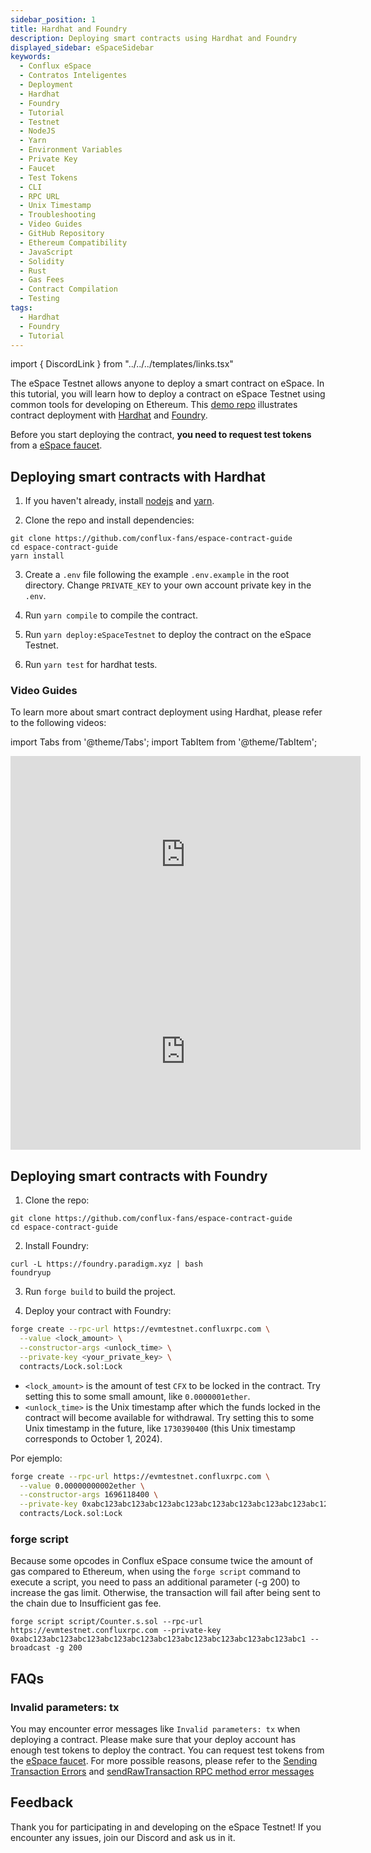 ```yaml
---
sidebar_position: 1
title: Hardhat and Foundry
description: Deploying smart contracts using Hardhat and Foundry
displayed_sidebar: eSpaceSidebar
keywords:
  - Conflux eSpace
  - Contratos Inteligentes
  - Deployment
  - Hardhat
  - Foundry
  - Tutorial
  - Testnet
  - NodeJS
  - Yarn
  - Environment Variables
  - Private Key
  - Faucet
  - Test Tokens
  - CLI
  - RPC URL
  - Unix Timestamp
  - Troubleshooting
  - Video Guides
  - GitHub Repository
  - Ethereum Compatibility
  - JavaScript
  - Solidity
  - Rust
  - Gas Fees
  - Contract Compilation
  - Testing
tags:
  - Hardhat
  - Foundry
  - Tutorial
---
```


import { DiscordLink } from "../../../templates/links.tsx"

The eSpace Testnet allows anyone to deploy a smart contract on eSpace. In this tutorial, you will learn how to deploy a contract on eSpace Testnet using common tools for developing on Ethereum. This [demo repo](https://github.com/conflux-fans/espace-contract-guide) illustrates contract deployment with [Hardhat](https://hardhat.org/) and [Foundry](https://github.com/foundry-rs/foundry).

Before you start deploying the contract, **you need to request test tokens** from a [eSpace faucet](https://efaucet.confluxnetwork.org/).

## Deploying smart contracts with Hardhat

1. If you haven't already, install [nodejs](https://nodejs.org/en/download/) and [yarn](https://classic.yarnpkg.com/lang/en/docs/install).

2. Clone the repo and install dependencies:

  ```shell
  git clone https://github.com/conflux-fans/espace-contract-guide
  cd espace-contract-guide
  yarn install
  ```

3. Create a `.env` file following the example `.env.example` in the root directory. Change `PRIVATE_KEY` to your own account private key in the `.env`.

4. Run `yarn compile` to compile the contract.

5. Run `yarn deploy:eSpaceTestnet` to deploy the contract on the eSpace Testnet.

6. Run `yarn test` for hardhat tests.

### Video Guides

To learn more about smart contract deployment using Hardhat, please refer to the following videos:

import Tabs from '@theme/Tabs';
import TabItem from '@theme/TabItem';

<Tabs>
<TabItem value="overview" label="Hardhat Overview">
<iframe width="560" height="315" src="https://www.youtube.com/embed/p0Bzc2Y_0Kc?si=sfchFwTtSHlHyK4w" title="YouTube video player" frameborder="0" allow="accelerometer; autoplay; clipboard-write; encrypted-media; gyroscope; picture-in-picture; web-share" allowfullscreen></iframe>
</TabItem>

<TabItem value="tutorial" label="Hardhat Tutorial">
<iframe width="560" height="315" src="https://www.youtube.com/embed/SBzhyV3TSGg?si=HXxu0XdHAsNNJPkf" title="YouTube video player" frameborder="0" allow="accelerometer; autoplay; clipboard-write; encrypted-media; gyroscope; picture-in-picture; web-share" allowfullscreen></iframe>
</TabItem>

</Tabs>

## Deploying smart contracts with Foundry

1. Clone the repo:

  ```shell
  git clone https://github.com/conflux-fans/espace-contract-guide
  cd espace-contract-guide
  ```

2. Install Foundry:

  ```shell
  curl -L https://foundry.paradigm.xyz | bash
  foundryup
  ```

3. Run `forge build` to build the project.

4. Deploy your contract with Foundry:

  ```bash
  forge create --rpc-url https://evmtestnet.confluxrpc.com \
    --value <lock_amount> \
    --constructor-args <unlock_time> \
    --private-key <your_private_key> \
    contracts/Lock.sol:Lock
  ```

  - `<lock_amount>` is the amount of test `CFX` to be locked in the contract. Try setting this to some small amount, like `0.0000001ether`.&#x20;
  - `<unlock_time>` is the Unix timestamp after which the funds locked in the contract will become available for withdrawal. Try setting this to some Unix timestamp in the future, like `1730390400` (this Unix timestamp corresponds to October 1, 2024).

  Por ejemplo:

  ```bash
  forge create --rpc-url https://evmtestnet.confluxrpc.com \
    --value 0.00000000002ether \
    --constructor-args 1696118400 \
    --private-key 0xabc123abc123abc123abc123abc123abc123abc123abc123abc123abc123abc1 \
    contracts/Lock.sol:Lock
  ```

### forge script

Because some opcodes in Conflux eSpace consume twice the amount of gas compared to Ethereum, when using the `forge script` command to execute a script, you need to pass an additional parameter (-g 200) to increase the gas limit. Otherwise, the transaction will fail after being sent to the chain due to Insufficient gas fee.

```shell
forge script script/Counter.s.sol --rpc-url https://evmtestnet.confluxrpc.com --private-key 0xabc123abc123abc123abc123abc123abc123abc123abc123abc123abc123abc1 --broadcast -g 200
```

## FAQs

### Invalid parameters: tx

You may encounter error messages like `Invalid parameters: tx` when deploying a contract. Please make sure that your deploy account has enough test tokens to deploy the contract. You can request test tokens from the [eSpace faucet](https://efaucet.confluxnetwork.org/).
For more possible reasons, please refer to the [Sending Transaction Errors](/docs/core/core-space-basics/transactions/send-tx-error) and [sendRawTransaction RPC method error messages](/docs/core/build/json-rpc/rpc-behaviour/cfx_sendTransaction-errors.md)

## Feedback

Thank you for participating in and developing on the eSpace Testnet! If you encounter any issues, join our <DiscordLink>Discord</DiscordLink> and ask us in it.
